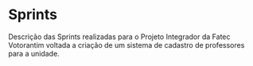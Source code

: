 # Sprints
Descrição das Sprints realizadas para o Projeto Integrador da Fatec Votorantim voltada a criação de um sistema de cadastro de professores para a unidade.
